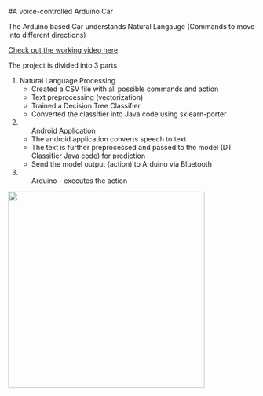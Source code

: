 #A voice-controlled Arduino Car
<p>The Arduino based Car understands Natural Langauge (Commands to move into different directions)</p>
<a href="">Check out the working video here</a>
<p>The project is divided into 3 parts</p>
<ol>
<li>  
Natural Language Processing
<ul>
<li>Created a CSV file with all possible commands and action</li>
<li>Text preprocessing (vectorization)</li>
<li>Trained a Decision Tree Classifier</li>
<li>Converted the classifier into Java code using sklearn-porter</li>
  </li>
  </ul>
  <li>
    <ul>
Android Application
<li>The android application converts speech to text</li>
<li>The text is further preprocessed and passed to the model (DT Classifier Java code) for prediction</li>
<li>Send the model output (action) to Arduino via Bluetooth</li>
  </li>
    </ul>
  <li>
    <ul>
Arduino - executes the action
 </ul>
 </li>
</ol>

<img height=400 width=400 src="https://github.com/sukamal1928/Voice-Controlled-NLP-Arduino-Car/blob/master/car.jpeg">
